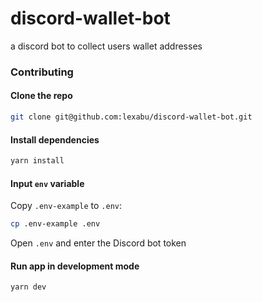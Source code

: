 # discord-wallet-bot

a discord bot to collect users wallet addresses

### Contributing

#### Clone the repo

```sh
git clone git@github.com:lexabu/discord-wallet-bot.git
```

#### Install dependencies

```sh
yarn install
```

#### Input `env` variable

Copy `.env-example` to `.env`:

```sh
cp .env-example .env
```

Open `.env` and enter the Discord bot token

#### Run app in development mode

```sh
yarn dev
```
